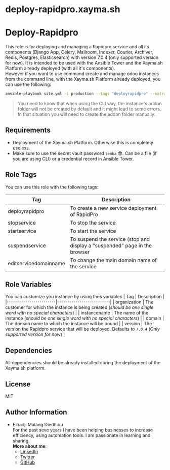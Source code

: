 # deploy-rapidpro.xayma.sh

Deploy-Rapidpro
=========

This role is for deploying and managing a Rapidpro service and all its components (Django App, Celery, Mailroom, Indexer, Courier, Archiver, Redis, Postgres, Elasticsearch) with version 7.0.4 (only supported version for now).
It is intended to be used with the Ansible Tower and the Xayma.sh Platform already deployed (with all it's components).  
However if you want to use command create and manage odoo instances from the command line, with the Xayma.sh Platform already deployed, you can use the following:

```bash
ansible-playbook site.yml -i production --tags "deployrapidpro" --extra-vars "organization=xaymasolutions instancename=rapidpro domain=rapidpro.xaymasolutions.com" --vault-pass-file "vault_password" -K
```

> You need to know that when using the CLI way, the instance's addon folder will not be created by default and it might lead to some errors. In that situation you will need to create the addon folder manually.


Requirements
------------
- Deployment of the Xayma.sh Platform. Otherwise this is completely useless.
- Make sure to use the secret vault password `temba` 😎. Can be a file (if you are using CLI) or a credential record in Ansible Tower.


Role Tags
---------
You can use this role with the following tags: 

| Tag                    | Description              |
|------------------------|--------------------------|
| deployrapidpro         | To create a new service deployment of RapidPro  |
| stopservice            | To stop the service      |
| startservice           | To start the service     |
| suspendservice         | To suspend the service (stop and display a "suspended" page in the browser |
| editservicedomainname  | To change the main domain name of the service   |


Role Variables
--------------

You can customize you instance by using thes variables
| Tag                    | Description              |
|------------------------|--------------------------|
| organization           | The customer for which the instance is being created (*should be one single word with no special characters*) |
| instancename           | The name of the instance (*should be one single word with no special characters*)  |
| domain                 | The domain name to which the instance will be bound |
| version                | The version the Rapidpro service that will be deployed. Defaults to `7.0.4` (*Only supported version for now*) |


Dependencies
------------
All dependencies should be already installed during the deployment of the Xayma.sh platform.

License
-------

MIT

Author Information
------------------

- Elhadji Malang Diedhiou  
For the past seve years I have been helping businesses to increase efficiency, using automation tools. I am passionate in learning and sharing.  
**More about me**:
  * [LinkedIn]
  * [Twitter]
  * [GitHub]

[LinkedIn]: https://linkedin.com/in/supermalang
[GitHub]: https://github.com/supermalang
[Twitter]: https://twitter.com/supermalang_

